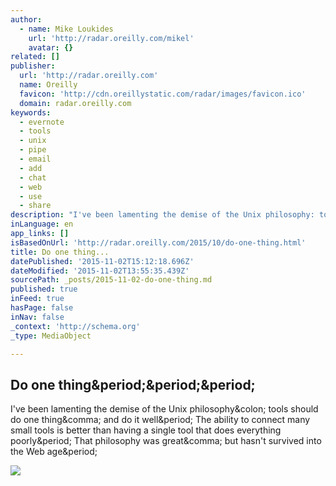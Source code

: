 ```yaml
---
author:
  - name: Mike Loukides
    url: 'http://radar.oreilly.com/mikel'
    avatar: {}
related: []
publisher:
  url: 'http://radar.oreilly.com'
  name: Oreilly
  favicon: 'http://cdn.oreillystatic.com/radar/images/favicon.ico'
  domain: radar.oreilly.com
keywords:
  - evernote
  - tools
  - unix
  - pipe
  - email
  - add
  - chat
  - web
  - use
  - share
description: "I've been lamenting the demise of the Unix philosophy: tools should do one thing, and do it well. The ability to connect many small tools is better than having a single tool that does everything poorly. That philosophy was great, but hasn't survived into the Web age."
inLanguage: en
app_links: []
isBasedOnUrl: 'http://radar.oreilly.com/2015/10/do-one-thing.html'
title: Do one thing...
datePublished: '2015-11-02T15:12:18.696Z'
dateModified: '2015-11-02T13:55:35.439Z'
sourcePath: _posts/2015-11-02-do-one-thing.md
published: true
inFeed: true
hasPage: false
inNav: false
_context: 'http://schema.org'
_type: MediaObject

---
```

<article style=""><h1>Do one thing&amp;period;&amp;period;&amp;period;</h1><p>I've been lamenting the demise of the Unix philosophy&amp;colon; tools should do one thing&amp;comma; and do it well&amp;period; The ability to connect many small tools is better than having a single tool that does everything poorly&amp;period; That philosophy was great&amp;comma; but hasn't survived into the Web age&amp;period;</p><img src="http://s.radar.oreilly.com/wp-files/2/2015/10/350px-Pudu_jail_west_wall.jpg" /></article>